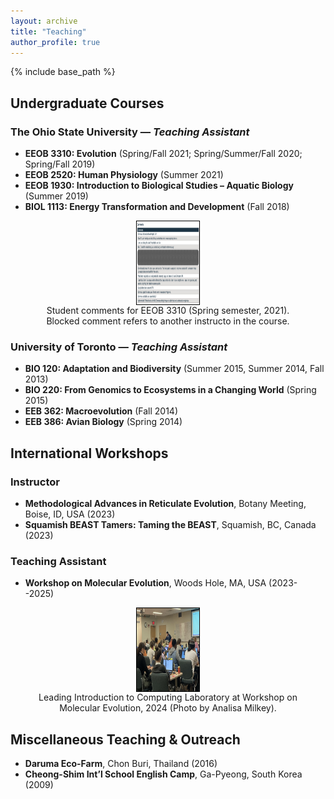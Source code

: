 ```yaml
---
layout: archive
title: "Teaching"
author_profile: true
---
```


{% include base_path %}

## Undergraduate Courses

### The Ohio State University — *Teaching Assistant*
- **EEOB 3310: Evolution** (Spring/Fall 2021; Spring/Summer/Fall 2020; Spring/Fall 2019)  
- **EEOB 2520: Human Physiology** (Summer 2021)  
- **EEOB 1930: Introduction to Biological Studies – Aquatic Biology** (Summer 2019)  
- **BIOL 1113: Energy Transformation and Development** (Fall 2018)

<center>
  <figure style="text-align: center;">
    <img src="/images/images/EEOB3310_sei.png" width="100" height="133" style="display: block; margin: 0 auto; border: 1px solid #000;">
    <figcaption>Student comments for EEOB 3310 (Spring semester, 2021). Blocked comment refers to another instructo in the course.</figcaption>
  </figure>
</center>


### University of Toronto — *Teaching Assistant*
- **BIO 120: Adaptation and Biodiversity** (Summer 2015, Summer 2014, Fall 2013)  
- **BIO 220: From Genomics to Ecosystems in a Changing World** (Spring 2015)  
- **EEB 362: Macroevolution** (Fall 2014)  
- **EEB 386: Avian Biology** (Spring 2014)

## International Workshops

### Instructor
- **Methodological Advances in Reticulate Evolution**, Botany Meeting, Boise, ID, USA (2023)  
- **Squamish BEAST Tamers: Taming the BEAST**, Squamish, BC, Canada (2023)

### Teaching Assistant  
- **Workshop on Molecular Evolution**, Woods Hole, MA, USA (2023--2025)

<center>
  <figure style="text-align: center;">
    <img src="/images/images/KONG_wood_hole.jpg" width="100" height="133" style="display: block; margin: 0 auto; border: 1px solid #000;">
    <figcaption>Leading Introduction to Computing Laboratory at Workshop on Molecular Evolution, 2024 (Photo by Analisa Milkey).</figcaption>
  </figure>
</center>

## Miscellaneous Teaching & Outreach
- **Daruma Eco-Farm**, Chon Buri, Thailand (2016)  
- **Cheong-Shim Int’l School English Camp**, Ga-Pyeong, South Korea (2009)
